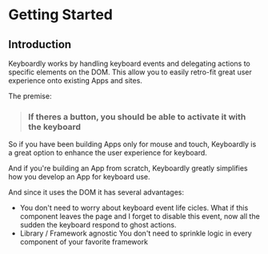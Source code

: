 # Getting Started

## Introduction

Keyboardly works by handling keyboard events and delegating actions to specific elements on the DOM.
This allow you to easily retro-fit great user experience onto existing Apps and sites.

The premise:
> <h3> If theres a button, you should be able to activate it with the keyboard </h3>

So if you have been building Apps only for mouse and touch, Keyboardly is a great option to enhance the user experience for keyboard.

And if you're building an App from scratch, Keyboardly greatly simplifies how you develop an App for keyboard use.

And since it uses the DOM it has several advantages:

- You don't need to worry about keyboard event life cicles.
  What if this component leaves the page and I forget to disable this event, now all the sudden the keyboard respond to ghost actions.
- Library / Framework agnostic
  You don't need to sprinkle logic in every component of your favorite framework
